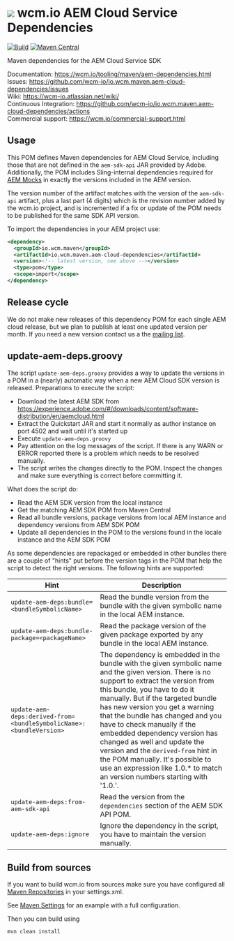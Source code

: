 <img src="https://wcm.io/images/favicon-16@2x.png"/> wcm.io AEM Cloud Service Dependencies
======
[![Build](https://github.com/wcm-io/io.wcm.maven.aem-cloud-dependencies/workflows/Build/badge.svg?branch=develop)](https://github.com/wcm-io/io.wcm.maven.aem-cloud-dependencies/actions?query=workflow%3ABuild+branch%3Adevelop)
[![Maven Central](https://img.shields.io/maven-central/v/io.wcm.maven/io.wcm.maven.aem-cloud-dependencies)](https://repo1.maven.org/maven2/io/wcm/maven/io.wcm.maven.aem-cloud-dependencies/)

Maven dependencies for the AEM Cloud Service SDK

Documentation: https://wcm.io/tooling/maven/aem-dependencies.html<br/>
Issues: https://github.com/wcm-io/io.wcm.maven.aem-cloud-dependencies/issues<br/>
Wiki: https://wcm-io.atlassian.net/wiki/<br/>
Continuous Integration: https://github.com/wcm-io/io.wcm.maven.aem-cloud-dependencies/actions<br/>
Commercial support: https://wcm.io/commercial-support.html


## Usage

This POM defines Maven dependencies for AEM Cloud Service, including those that are not defined in the `aem-sdk-api` JAR provided by Adobe. Additionally, the POM includes Sling-internal dependencies required for [AEM Mocks](https://wcm.io/testing/aem-mock/) in exactly the versions included in the AEM version.

The version number of the artifact matches with the version of the `aem-sdk-api` artifact, plus a last part (4 digits) which is the revision number added by the wcm.io project, and is incremented if a fix or update of the POM needs to be published for the same SDK API version.

To import the dependencies in your AEM project use:

```xml
<dependency>
  <groupId>io.wcm.maven</groupId>
  <artifactId>io.wcm.maven.aem-cloud-dependencies</artifactId>
  <version><!-- latest version, see above --></version>
  <type>pom</type>
  <scope>import</scope>
</dependency>
```


## Release cycle

We do not make new releases of this dependency POM for each single AEM cloud release, but we plan to publish at least one updated version per month. If you need a new version contact us a the [mailing list](https://wcm.io/mailing-lists.html).


## update-aem-deps.groovy

The script `update-aem-deps.groovy` provides a way to update the versions in a POM in a (nearly) automatic way when a new AEM Cloud SDK version is released. Preparations to execute the script:

* Download the latest AEM SDK from https://experience.adobe.com/#/downloads/content/software-distribution/en/aemcloud.html
* Extract the Quickstart JAR and start it normally as author instance on port 4502 and wait until it's started up
* Execute `update-aem-deps.groovy`
* Pay attention on the log messages of the script. If there is any WARN or ERROR reported there is a problem which needs to be resolved manually.
* The script writes the changes directly to the POM. Inspect the changes and make sure everything is correct before committing it.

What does the script do:

* Read the AEM SDK version from the local instance
* Get the matching AEM SDK POM from Maven Central
* Read all bundle versions, package versions from local AEM instance and dependency versions from AEM SDK POM
* Update all dependencies in the POM to the versions found in the locale instance and the AEM SDK POM

As some dependencies are repackaged or embedded in other bundles there are a couple of "hints" put before the version tags in the POM that help the script to detect the right versions. The following hints are supported:

| Hint                                                                 | Description
|----------------------------------------------------------------------|---------------
| `update-aem-deps:bundle=<bundleSymbolicName>`                        | Read the bundle version from the bundle with the given symbolic name in the local AEM instance.
| `update-aem-deps:bundle-package=<packageName>`                       | Read the package version of the given package exported by any bundle in the local AEM instance.
| `update-aem-deps:derived-from=<bundleSymbolicName>:<bundleVersion>`  | The dependency is embedded in the bundle with the given symbolic name and the given version. There is no support to extract the version from this bundle, you have to do it manually. But if the targeted bundle has new version you get a warning that the bundle has changed and you have to check manually if the embedded dependency version has changed as well and update the version and the `derived-from` hint in the POM manually. It's possible to use an expression like 1.0.* to match an version numbers starting with '1.0.'.
| `update-aem-deps:from-aem-sdk-api`                                   | Read the version from the `dependencies` section of the AEM SDK API POM.
| `update-aem-deps:ignore`                                             | Ignore the dependency in the script, you have to maintain the version manually.


## Build from sources

If you want to build wcm.io from sources make sure you have configured all [Maven Repositories](https://wcm.io/maven.html) in your settings.xml.

See [Maven Settings](https://github.com/wcm-io/io.wcm.maven.aem-cloud-dependencies/blob/develop/.maven-settings.xml) for an example with a full configuration.

Then you can build using

```
mvn clean install
```
